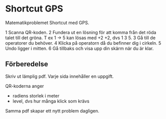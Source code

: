 # Shortcut GPS

Matematikproblemet Shortcut med GPS.

1 Scanna QR-koden.
2 Fundera ut en lösning för att komma från det röda talet till det gröna. T ex 1 -> 5 kan lösas med +2 +2, dvs 1 3 5.
3 Gå till de operatorer du behöver.
4 Klicka på operatorn då du befinner dig i cirkeln.
5 Undo ligger i mitten.
6 Gå tillbaks och visa upp din skärm när du är klar.

## Förberedelse

Skriv ut lämplig pdf.
Varje sida innehåller en uppgift.

QR-koderna anger 

* radiens storlek i meter
* level, dvs hur många klick som krävs

Samma pdf skapar ett nytt problem dagligen.